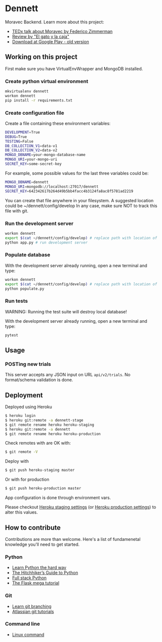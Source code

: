 # Dennett

Moravec Backend.  Learn more about this project:
* [TEDx talk about Moravec by Federico Zimmerman](https://www.youtube.com/watch?v=an9BuNe4sqA)
* [Review by "El gato y la caja"](https://elgatoylacaja.com.ar/moravec/)
* [Download at Google Play - old version](https://play.google.com/store/apps/details?id=tedxperiments.math.entrenamente)



## Working on this project

First make sure you have VirtualEnvWrapper and MongoDB installed. 


### Create python virtual environment

```bash
mkvirtualenv dennett
workon dennett
pip install -r requirements.txt
```

### Create configuration file

Create a file containing these environment variables:

```bash
DEVELOPMENT=True
DEBUG=True
TESTING=False
DB_COLLECTION_V1=data-v1
DB_COLLECTION_V2=data-v2
MONGO_DBNAME=your-mongo-database-name
MONGO_URI=your-mongo-uri
SECRET_KEY=some-secret-key
```

For example, some possible values for the last three variables could be:

```bash
MONGO_DBNAME=dennett
MONGO_URI=mongodb://localhost:27017/dennett
SECRET_KEY=642342617b264d49b5bb4facc4b3124fa8ac8f5781ad2219
```

You can create that file anywhere in your filesystem. A suggested location could be ~/dennett/config/develop
In any case, make sure NOT to track this file with git. 


### Run the development server

```bash
workon dennett
export $(cat ~/dennett/config/develop) # replace path with location of your configuration file
python app.py # run development server
```

### Populate database 

With the development server already running, open a new terminal and type:

```bash
workon dennett
export $(cat ~/dennett/config/develop) # replace path with location of your configuration file
python populate.py 
```

### Run tests 

WARNING: Running the test suite will destroy local database!

With the development server already running, open a new terminal and type:

```bash
pytest
```

## Usage

### POSTing new trials

This server accepts any JSON input on URL `api/v2/trials`. No format/schema validation is done.

## Deployment

Deployed using Heroku

```bash
$ heroku login
$ heroku git:remote -a dennett-stage
$ git remote rename heroku heroku-staging
$ heroku git:remote -a dennett
$ git remote rename heroku heroku-production
```

Check remotes with are OK with:
```bash
$ git remote -V
```

Deploy with
```bash
$ git push heroku-staging master
```

Or with for production
```bash
$ git push heroku-production master
```

App configuration is done through environment vars. 

Please checkout [Heroku staging settings](https://dashboard.heroku.com/apps/dennett-stage/settings) 
(or [Heroku production settings](https://dashboard.heroku.com/apps/dennett/settings))
to alter this values.

## How to contribute

Contributions are more than welcome. Here's a list of fundamenetal knowledge you'll need to get started.

### Python
* [Learn Python the hard way](https://learnpythonthehardway.org/book/)
* [The Hitchhiker’s Guide to Python](http://docs.python-guide.org/en/latest/)
* [Full stack Python](http://www.fullstackpython.com/table-of-contents.html)
* [The Flask mega tutorial](https://blog.miguelgrinberg.com/post/the-flask-mega-tutorial-part-i-hello-world)


### Git
* [Learn git branching](http://learngitbranching.js.org/)
* [Atlassian git tutorials](https://www.atlassian.com/git/tutorials)


### Command line
* [Linux command](http://linuxcommand.org/lc3_learning_the_shell.php)
